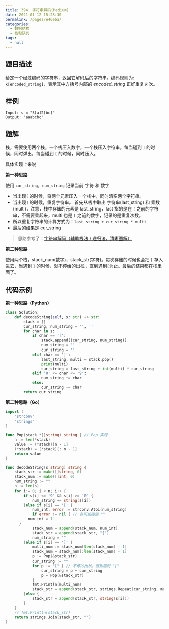 ```yaml
---
title: 394. 字符串解码(Medium)
date: 2021-01-12 15:28:30
permalink: /pages/e46eba/
categories: 
  - 数据结构
  - 栈和队列
tags: 
  - null
---
```


## 题目描述

给定一个经过编码的字符串，返回它解码后的字符串。编码规则为: `k[encoded_string]`，表示其中方括号内部的 *encoded_string* 正好重复 *k* 次。

## 样例

```
Input: s = "3[a]2[bc]"
Output: "aaabcbc"
```

## 题解

栈，需要使用两个栈，一个栈压入数字，一个栈压入字符串。每当碰到 `]` 的时候，同时弹出，每当碰到 `[` 的时候，同时压入。

具体实现上来说

**第一种思路**

使用 `cur_string`，`num_string` 记录当前 字符 和 数字

- 当出现`[` 的时候，将两个元素压入一个栈中，同时清空两个字符串。
- 当出现`]` 的时候，重复字符串。
  首先从栈中取出 字符串(last_string) 和 乘数(multi)，注意，栈中存储的元素是 last_string，last 指的是在 `[` 之前的字符串，不需要乘起来，multi 也是 `[` 之前的数字，记录的是重复次数。
- 所以重复字符串的计算方式为：` last_string + cur_string * multi `
- 最后的结果是 cur_string

> 思路参考了：[字符串解码（辅助栈法 / 递归法，清晰图解）](https://leetcode-cn.com/problems/decode-string/solution/decode-string-fu-zhu-zhan-fa-di-gui-fa-by-jyd/)

**第二种思路**

使用两个栈，stack_num(数字)，stack_str(字符)。每次存储的时候也会把 `[` 存入进去，当遇到 `]` 的时候，就不停给的出栈，直到遇到`[`为止。最后的结果都在栈里面了。

## 代码示例

**第一种思路（Python）**

```python
class Solution:
    def decodeString(self, s: str) -> str:
        stack = []
        cur_string, num_string = '', ''
        for char in s:
            if char == '[':
                stack.append((cur_string, num_string))
                num_string = ''
                cur_string = ''
            elif char == ']':
                last_string, multi = stack.pop()
                print(multi)
                cur_string = last_string + int(multi) * cur_string
            elif '0' <= char <= '9':
                num_string += char 
            else: 
                cur_string += char 
        return cur_string
```

**第二种思路（Go）**

```go
import (
    "strconv"
    "strings"
)

func Pop(stack *[]string) string { // Pop 实现
    n := len(*stack)
    value := (*stack)[n - 1]
    (*stack) = (*stack)[: n - 1]
    return value
}

func decodeString(s string) string {
    stack_str := make([]string, 0)
	stack_num := make([]int, 0)
	num_string := ""
	n := len(s)
	for i:= 0; i < n; i++ {
		if s[i] <= '9' && s[i] >= '0' {
			num_string += string(s[i])
		}else if s[i] == '[' {
			num_int, error := strconv.Atoi(num_string)
			if error != nil { // 有可能碰到 ""
          num_int = 1
      }
			stack_num = append(stack_num, num_int)
			stack_str = append(stack_str, "[")
			num_string = ""
		}else if s[i] == ']' {
			multi_num := stack_num[len(stack_num) - 1] 
			stack_num = stack_num[:len(stack_num) - 1]
			p := Pop(&stack_str)
            cur_string := ""
			for p != "[" { // 不停的出栈，直到碰到 "["
				cur_string = p + cur_string
                p = Pop(&stack_str)
			} 
            fmt.Println(multi_num)
            stack_str = append(stack_str, strings.Repeat(cur_string, multi_num))
		}else {
			stack_str = append(stack_str, string(s[i]))
		}
	}
    // fmt.Println(stack_str)
    return strings.Join(stack_str, "") 
}

```

